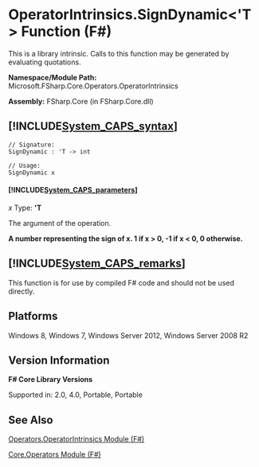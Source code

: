 # OperatorIntrinsics.SignDynamic<'T> Function (F#)

This is a library intrinsic. Calls to this function may be generated by evaluating quotations.

**Namespace/Module Path:** Microsoft.FSharp.Core.Operators.OperatorIntrinsics

**Assembly:** FSharp.Core (in FSharp.Core.dll)


## [!INCLUDE[System_CAPS_syntax](//System/Token/System_CAPS_syntax_md.md)]

```
// Signature:
SignDynamic : 'T -> int

// Usage:
SignDynamic x
```

#### [!INCLUDE[System_CAPS_parameters](//System/Token/System_CAPS_parameters_md.md)]
*x*
Type: **'T**


The argument of the operation.



**A number representing the sign of x. 1 if x &gt; 0, -1 if x &lt; 0, 0 otherwise.**
## [!INCLUDE[System_CAPS_remarks](//System/Token/System_CAPS_remarks_md.md)]
This function is for use by compiled F# code and should not be used directly.


## Platforms
Windows 8, Windows 7, Windows Server 2012, Windows Server 2008 R2


## Version Information
**F# Core Library Versions**

Supported in: 2.0, 4.0, Portable, Portable




## See Also
[Operators.OperatorIntrinsics Module &#40;F&#35;&#41;](Operators.OperatorIntrinsics+Module+28%F%2329%.md)

[Core.Operators Module &#40;F&#35;&#41;](Core.Operators+Module+28%F%2329%.md)


